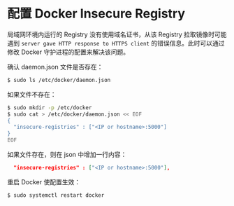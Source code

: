 # 配置 Docker Insecure Registry

局域网环境内运行的 Registry 没有使用域名证书，从该 Registry 拉取镜像时可能遇到 `server gave HTTP response to HTTPS client` 的错误信息。此时可以通过修改 Docker 守护进程的配置来解决该问题。

确认 daemon.json 文件是否存在：

```bash
$ sudo ls /etc/docker/daemon.json
```

如果文件不存在：

```bash
$ sudo mkdir -p /etc/docker
$ sudo cat > /etc/docker/daemon.json << EOF
{
  "insecure-registries" : ["<IP or hostname>:5000"]
}
EOF
```

如果文件存在，则在 json 中增加一行内容：

```json
  "insecure-registries" : ["<IP or hostname>:5000"],
```

重启 Docker 使配置生效：

```bash
$ sudo systemctl restart docker
```
